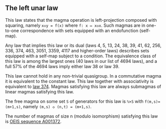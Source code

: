 ## The left unar law

This law states that the magma operation is left-projection composed with squaring, namely `x◇y = f(x)` where `f: x ↦ x◇x`.  Such magmas are in one-to-one correspondence with sets equipped with an endofunction (self-map).

Any law that implies this law or its dual (laws 4, 5, 13, 24, 38, 39, 41, 62, 256, 336, 374, 463, 3051, 3359, 4117 and higher-order laws) describes sets equipped with a self-map subject to a condition.  The equivalence class of this law is among the largest ones (40 laws in our list of 4694 laws), and a full 57% of the 4694 laws imply either law 38 or law 39.

This law cannot hold in any non-trivial quasigroup.  In a commutative magma it is equivalent to the constant law.  This law together with associativity is equivalent to [law 374](https://teorth.github.io/equational_theories/implications/?374).  Magmas satisfying this law are always submagmas of linear magmas satisfying this law.

The free magma on some set `S` of generators for this law is `ℕ×S` with `f(m,s)=(m+1,s)`, namely `(m,s) ◇ (n,t) = (m+1,s)`.

The number of magmas of size n (modulo isomorphism) satisfying this law is [OEIS sequence A001372](https://oeis.org/A001372).
